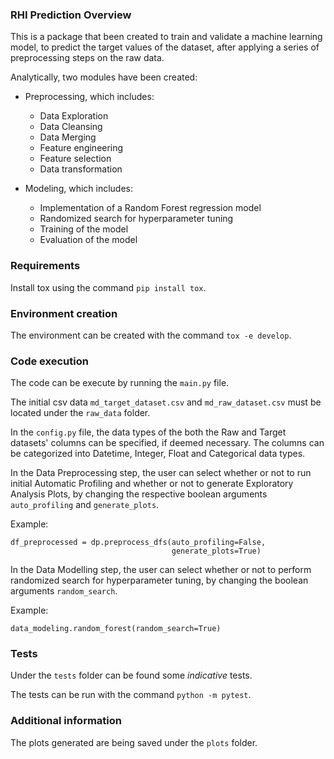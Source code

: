 ### RHI Prediction Overview
This is a package that been created to train and validate a machine 
learning model, to predict the target values of the dataset, after applying 
a series of preprocessing steps on the raw data.

Analytically, two modules have been created:
 - Preprocessing, which includes:
    - Data Exploration
    - Data Cleansing
    - Data Merging
    - Feature engineering
    - Feature selection
    - Data transformation

 - Modeling, which includes:
    - Implementation of a Random Forest regression model
    - Randomized search for hyperparameter tuning
    - Training of the model
    - Evaluation of the model


### Requirements
Install tox using the command `pip install tox`.

### Environment creation
The environment can be created with the command `tox -e develop`.

### Code execution
The code can be execute by running the `main.py` file.

The initial csv data `md_target_dataset.csv` and
 `md_raw_dataset.csv` must be located under the `raw_data` folder.

In the `config.py` file, the data types of the both the 
Raw and Target datasets' columns can be specified, if deemed necessary.
The columns can be categorized into 
Datetime, Integer, Float and Categorical data types.
                           
In the Data Preprocessing step, the user can select whether or not to run 
initial Automatic Profiling and whether or not to generate 
Exploratory Analysis Plots, by changing the respective boolean arguments
`auto_profiling` and `generate_plots`.

Example:

    df_preprocessed = dp.preprocess_dfs(auto_profiling=False,
                                        generate_plots=True)

In the Data Modelling step, the user can select whether or not to perform
randomized search for hyperparameter tuning, by changing the
 boolean arguments `random_search`.
 
Example:

    data_modeling.random_forest(random_search=True)

### Tests
Under the `tests` folder can be found some *indicative* tests.

The tests can be run with the command `python -m pytest`.

### Additional information
The plots generated are being saved under the `plots` folder.